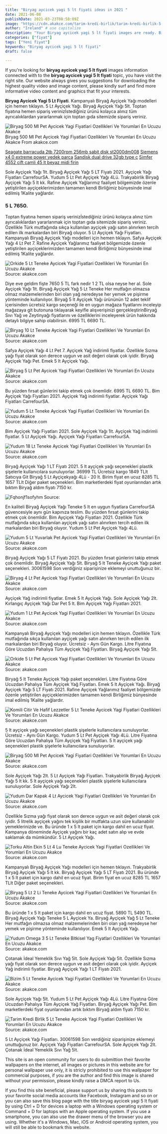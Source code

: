 ```yaml
---
title: "Biryag aycicek yagi 5 lt fiyati ideas in 2021 "
date: 2021-06-08
publishDate: 2021-03-23T08:58:09Z
image: "https://cdn.akakce.com/tarim-kredi-birlik/tarim-kredi-birlik-5-lt-teneke-aycicek-yagi-z.jpg"
author: "Ireland" # use capitalize
description: "Your Biryag aycicek yagi 5 lt fiyati images are ready. Biryag aycicek yagi 5 lt fiyati are a topic that is being searched for and liked by netizens today. You can Find and Download the Biryag aycicek yagi 5 lt fiyati files here. Download all royalty-free photos and vectors."
categories: ["fiyat"]
tags: ["Yeni fiyat"]
keywords: "Biryag aycicek yagi 5 lt fiyati"
draft: false

---
```


If you're looking for **biryag aycicek yagi 5 lt fiyati** images information connected with to the **biryag aycicek yagi 5 lt fiyati** topic, you have visit the right  site.  Our website always  gives you  suggestions  for downloading  the highest  quality video and image  content, please kindly surf and find more informative video content and graphics  that fit your interests.

**Biryag Aycicek Yagi 5 Lt Fiyati**. Kampanyalı Biryağ Ayçiçek Yağı modelleri için hemen tıklayın. 5 Lt Ayçiçek Yağı. Biryağ Ayçiçek Yağı 5lt. Toptan fiyatına hemen sipariş verinizİstediğiniz ürünü kolayca alınız tüm ayrıcalııklardan yararlanmak için toptan gıda sitemizde sipariş veriniz.

![Biryag 500 Ml Pet Aycicek Yagi Fiyatlari Ozellikleri Ve Yorumlari En Ucuzu Akakce](https://cdn.akakce.com/biryag/biryag-500-ml-pet-aycicek-yagi-z.jpg "Biryag 500 Ml Pet Aycicek Yagi Fiyatlari Ozellikleri Ve Yorumlari En Ucuzu Akakce")
Biryag 500 Ml Pet Aycicek Yagi Fiyatlari Ozellikleri Ve Yorumlari En Ucuzu Akakce From akakce.com

[Seagate barracuda 2tb 7200rpm 256mb sabit disk st2000dm008](/seagate-barracuda-2tb-7200rpm-256mb-sabit-disk-st2000dm008/)
[Siemens x4 0 extreme power yedek parca](/siemens-x4-0-extreme-power-yedek-parca/)
[Sandisk dual drive 32gb type c](/sandisk-dual-drive-32gb-type-c/)
[Simfer 4552 cift camli 45 lt beyaz midi firin](/simfer-4552-cift-camli-45-lt-beyaz-midi-firin/)

Sole Ayçiçek Yağı 1lt. Biryağ Ayçiçek Yağı 5 LT Fiyatı 2021. Ayçiçek Yağı Fiyatları CarrefourSA. Yudum 5 Lt Pet Ayçiçek Yağı 4Lü. Trakyabirlik Biryağ Ayçiçek Yağı 5 lt kk. Rafine Ayçiçek Yağlarımız faaliyet bölgemizde özenle yetiştirilen ayçiçeklerimizden tamamen kendi Birliğimiz bünyesinde imal edilmiş 1Kalite yağlardır.

### 5 L 7650.

Toptan fiyatına hemen sipariş verinizİstediğiniz ürünü kolayca alınız tüm ayrıcalııklardan yararlanmak için toptan gıda sitemizde sipariş veriniz. Özellikle Türk mutfağında sıkça kullanılan ayçiçek yağı satın alınırken tercih edilen ilk markalardan biri Biryağ oluyor. 5 Lt Ayçiçek Yağı Fiyatları. Kampanyalı Biryağ Ayçiçek Yağı modelleri için hemen tıklayın. Safya Ayçiçek Yağı 4 Lt Pet 7. Rafine Ayçiçek Yağlarımız faaliyet bölgemizde özenle yetiştirilen ayçiçeklerimizden tamamen kendi Birliğimiz bünyesinde imal edilmiş 1Kalite yağlardır.


![Orkide 5 Lt Teneke Aycicek Yagi Fiyatlari Ozellikleri Ve Yorumlari En Ucuzu Akakce](https://cdn.akakce.com/orkide/orkide-5-lt-teneke-aycicek-yagi-z.jpg "Orkide 5 Lt Teneke Aycicek Yagi Fiyatlari Ozellikleri Ve Yorumlari En Ucuzu Akakce")
Source: akakce.com

Diye eve geldim fişte 7650 5 TL fark nedir 1 2 TL olsa neyse her al. Sole Ayçiçek Yağı 1lt. Biryağ Ayçiçek Yağ 5 Lt Teneke Her mutfağın olmazsa olmaz malzemelerinden biri olan yağ neredeyse her yemek ve pişirme yönteminde kullanılıyor. Biryağ 5 lt Ayçiçek Yağı ürününün 12 adet teklif içerisinden ücretsiz kargo seçeneği ile en uygun mağaza fiyatlarını inceleyip mağazaya git butonuna tıklayarak keyifle alışverişinizi gerçekleştirinBiryağ Sıvı Yağ ve Zeytinyağı fiyatlarını ve özelliklerini inceleyerek ürün hakkında detaylı bilgiye sahip olabilirsin. 6995 TL 6690 TL.

![Biryag 10 Lt Teneke Aycicek Yagi Fiyatlari Ozellikleri Ve Yorumlari En Ucuzu Akakce](https://cdn.akakce.com/biryag/biryag-10-lt-teneke-aycicek-yagi-z.jpg "Biryag 10 Lt Teneke Aycicek Yagi Fiyatlari Ozellikleri Ve Yorumlari En Ucuzu Akakce")
Source: akakce.com

Safya Ayçiçek Yağı 4 Lt Pet 7. Ayçiçek Yağ indirimli fiyatlar. Özellikle Sızma yağı fiyat olarak son derece uygun ve asit değeri olarak çok iyidir. Biryağ Ayçiçek Yağı Pet. Emek 5 lt Ayçiçek Yağı.

![Biryag 5 Lt Pet Aycicek Yagi Fiyatlari Ozellikleri Ve Yorumlari En Ucuzu Akakce](https://cdn.akakce.com/biryag/biryag-5-lt-pet-aycicek-yagi-z.jpg "Biryag 5 Lt Pet Aycicek Yagi Fiyatlari Ozellikleri Ve Yorumlari En Ucuzu Akakce")
Source: akakce.com

Bu yüzden fırsat günlerini takip etmek çok önemlidir. 6995 TL 6690 TL. Bim Ayçiçek Yağı Fiyatları 2021. Ayçiçek Yağ indirimli fiyatlar. Ayçiçek Yağı Fiyatları CarrefourSA.

![Yudum 5 Lt Teneke Aycicek Yagi Fiyatlari Ozellikleri Ve Yorumlari En Ucuzu Akakce](https://cdn.akakce.com/yudum/yudum-5-lt-teneke-aycicek-yagi-z.jpg "Yudum 5 Lt Teneke Aycicek Yagi Fiyatlari Ozellikleri Ve Yorumlari En Ucuzu Akakce")
Source: akakce.com

Bim Ayçiçek Yağı Fiyatları 2021. Sole Ayçiçek Yağı 1lt. Ayçiçek Yağ indirimli fiyatlar. 5 Lt Ayçiçek Yağı. Ayçiçek Yağı Fiyatları CarrefourSA.

![Yudum 18 Lt Teneke Aycicek Yagi Fiyatlari Ozellikleri Ve Yorumlari En Ucuzu Akakce](https://cdn.akakce.com/yudum/yudum-18-lt-teneke-x.jpg "Yudum 18 Lt Teneke Aycicek Yagi Fiyatlari Ozellikleri Ve Yorumlari En Ucuzu Akakce")
Source: akakce.com

Biryağ Ayçiçek Yağı 1 LT Fiyatı 2021. 5 lt ayçiçek yağı seçenekleri plastik şişelerle kullanıcılara sunuluyorlar. 36999 TL Ücretsiz kargo 1849 TLlt Satıcıya Git Biryağ 5 Lt Ayçiçekyağı 4Lü - 20 lt. Birim fiyat en ucuz 8285 TL 1657 TLlt Diğer paket seçenekleri. Bim marketlerdeki fiyat oyunlarından artık bıktım Biryağ aldım fiyatı 7150 kr.

![Fqhonjf1sofyhm](https://iis-akakce.akamaized.net/p.z?%2F%2Fcdn%2Edsmcdn%2Ecom%2Fty46%2Fproduct%2Fmedia%2Fimages%2F20210104%2F15%2F45799990%2F126198498%2F1%2F1%5Forg%5Fzoom%2Ejpg%3FboutiqueId%3D61%26merchantId%3D143097 "Fqhonjf1sofyhm")
Source: 

En kaliteli Biryağ Ayçiçek Yağı Teneke 5 lt en uygun fiyatlara CarrefourSA güvencesiyle aynı gün kapınıza teslim. Bu yüzden fırsat günlerini takip etmek çok önemlidir. Bim Ayçiçek Yağı Fiyatları 2021. Özellikle Türk mutfağında sıkça kullanılan ayçiçek yağı satın alınırken tercih edilen ilk markalardan biri Biryağ oluyor. Yudum 5 Lt Pet Ayçiçek Yağı 4Lü.

![Yudum 5 Lt Yuvarlak Pet Aycicek Yagi Fiyatlari Ozellikleri Ve Yorumlari En Ucuzu Akakce](https://cdn.akakce.com/yudum/yudum-5-lt-yuvarlak-pet-x.jpg "Yudum 5 Lt Yuvarlak Pet Aycicek Yagi Fiyatlari Ozellikleri Ve Yorumlari En Ucuzu Akakce")
Source: akakce.com

Biryağ Ayçiçek Yağı 5 LT Fiyatı 2021. Bu yüzden fırsat günlerini takip etmek çok önemlidir. Biryağ Ayçiçek Yağı 5lt. Biryağ 5 lt Teneke Ayçiçek Yağı paket seçenekleri. 30061598 Son verdiğiniz siparişinize eklemeyi unuttuğunuz bir.

![Biryag 4 Lt Pet Aycicek Yagi Fiyatlari Ozellikleri Ve Yorumlari En Ucuzu Akakce](https://cdn.akakce.com/biryag/biryag-4-lt-pet-aycicek-yagi-z.jpg "Biryag 4 Lt Pet Aycicek Yagi Fiyatlari Ozellikleri Ve Yorumlari En Ucuzu Akakce")
Source: akakce.com

Ayçiçek Yağ indirimli fiyatlar. Emek 5 lt Ayçiçek Yağı. Sole Ayçiçek Yağı 2lt. Kırlangıç Ayçiçek Yağı Dar Pet 5 lt. Bim Ayçiçek Yağı Fiyatları 2021.

![Yudum 1 Lt Pet Aycicek Yagi Fiyatlari Ozellikleri Ve Yorumlari En Ucuzu Akakce](https://cdn.akakce.com/yudum/yudum-1-lt-pet-aycicek-yagi-z.jpg "Yudum 1 Lt Pet Aycicek Yagi Fiyatlari Ozellikleri Ve Yorumlari En Ucuzu Akakce")
Source: akakce.com

Kampanyalı Biryağ Ayçiçek Yağı modelleri için hemen tıklayın. Özellikle Türk mutfağında sıkça kullanılan ayçiçek yağı satın alınırken tercih edilen ilk markalardan biri Biryağ oluyor. Ücretsiz - Aynı Gün Kargo. Litre Fiyatına Göre Ucuzdan Pahalıya Tüm Ayçiçek Yağ Fiyatları. Biryağ Ayçiçek Yağı 5lt.

![Orkide 5 Lt Pet Aycicek Yagi Fiyatlari Ozellikleri Ve Yorumlari En Ucuzu Akakce](https://cdn.akakce.com/orkide/orkide-5-lt-pet-aycicek-yagi-z.jpg "Orkide 5 Lt Pet Aycicek Yagi Fiyatlari Ozellikleri Ve Yorumlari En Ucuzu Akakce")
Source: akakce.com

Biryağ 5 lt Teneke Ayçiçek Yağı paket seçenekleri. Litre Fiyatına Göre Ucuzdan Pahalıya Tüm Ayçiçek Yağ Fiyatları. Emek 5 lt Ayçiçek Yağı. Biryağ Ayçiçek Yağı 5 LT Fiyatı 2021. Rafine Ayçiçek Yağlarımız faaliyet bölgemizde özenle yetiştirilen ayçiçeklerimizden tamamen kendi Birliğimiz bünyesinde imal edilmiş 1Kalite yağlardır.

![Komili Citir Ve Hafif Lezzetler 5 Lt Teneke Aycicek Yagi Fiyatlari Ozellikleri Ve Yorumlari En Ucuzu Akakce](https://cdn.akakce.com/komili/komili-citir-ve-hafif-lezzetler-5-lt-teneke-aycicek-yagi-z.jpg "Komili Citir Ve Hafif Lezzetler 5 Lt Teneke Aycicek Yagi Fiyatlari Ozellikleri Ve Yorumlari En Ucuzu Akakce")
Source: akakce.com

5 lt ayçiçek yağı seçenekleri plastik şişelerle kullanıcılara sunuluyorlar. Ücretsiz - Aynı Gün Kargo. Yudum 5 Lt Pet Ayçiçek Yağı 4Lü. Litre Fiyatına Göre Ucuzdan Pahalıya Tüm Ayçiçek Yağ Fiyatları. 5 lt ayçiçek yağı seçenekleri plastik şişelerle kullanıcılara sunuluyorlar.

![Biryag 500 Ml Pet Aycicek Yagi Fiyatlari Ozellikleri Ve Yorumlari En Ucuzu Akakce](https://cdn.akakce.com/biryag/biryag-500-ml-pet-aycicek-yagi-z.jpg "Biryag 500 Ml Pet Aycicek Yagi Fiyatlari Ozellikleri Ve Yorumlari En Ucuzu Akakce")
Source: akakce.com

Sole Ayçiçek Yağı 2lt. 5 Lt Ayçiçek Yağı Fiyatları. Trakyabirlik Biryağ Ayçiçek Yağı 5 lt kk. 5 lt ayçiçek yağı seçenekleri plastik şişelerle kullanıcılara sunuluyorlar. Sole Ayçiçek Yağı 2lt.

![Yudum Dar Kapak 4 Lt Aycicek Yagi Fiyatlari Ozellikleri Ve Yorumlari En Ucuzu Akakce](https://cdn.akakce.com/yudum/yudum-dar-kapak-4-lt-aycicek-yagi-z.jpg "Yudum Dar Kapak 4 Lt Aycicek Yagi Fiyatlari Ozellikleri Ve Yorumlari En Ucuzu Akakce")
Source: akakce.com

Özellikle Sızma yağı fiyat olarak son derece uygun ve asit değeri olarak çok iyidir. 5 litrelik ayçiçek yağını tek kişilik bir mutfakta uzun süre kullanabilir yemeklerinizde ve. Bu üründe 1 x 5 lt paket için kargo dahil en ucuz fiyat. Kampanya döneminde Ayçiçek yağını bir kaç adet satın alıp ve evde saklamak da mümkündür. 5 Lt Ayçiçek Yağı.

![Torku Altin Ekin 5 Lt 4 Lu Teneke Aycicek Yagi Fiyatlari Ozellikleri Ve Yorumlari En Ucuzu Akakce](https://cdn.akakce.com/torku/torku-altin-ekin-5-lt-4-lu-teneke-aycicek-yagi-z.jpg "Torku Altin Ekin 5 Lt 4 Lu Teneke Aycicek Yagi Fiyatlari Ozellikleri Ve Yorumlari En Ucuzu Akakce")
Source: akakce.com

Kampanyalı Biryağ Ayçiçek Yağı modelleri için hemen tıklayın. Trakyabirlik Biryağ Ayçiçek Yağı 5 lt kk. Biryağ Ayçiçek Yağı 5 LT Fiyatı 2021. Bu üründe 1 x 5 lt paket için kargo dahil en ucuz fiyat. Birim fiyat en ucuz 8285 TL 1657 TLlt Diğer paket seçenekleri.

![Biryag 5 Lt 2 Li Teneke Aycicek Yagi Fiyatlari Ozellikleri Ve Yorumlari En Ucuzu Akakce](https://cdn.akakce.com/biryag/biryag-5-lt-2-li-teneke-aycicek-yagi-z.jpg "Biryag 5 Lt 2 Li Teneke Aycicek Yagi Fiyatlari Ozellikleri Ve Yorumlari En Ucuzu Akakce")
Source: akakce.com

Bu üründe 1 x 5 lt paket için kargo dahil en ucuz fiyat. 5890 TL 5490 TL. Biryağ Ayçiçek Yağı Teneke 5 L Ayçicek Ya. Biryağ Ayçiçek Yağ 5 Lt Teneke Her mutfağın olmazsa olmaz malzemelerinden biri olan yağ neredeyse her yemek ve pişirme yönteminde kullanılıyor. Emek 5 lt Ayçiçek Yağı.

![Yudum Omega 3 5 Lt Teneke Bitkisel Yag Fiyatlari Ozellikleri Ve Yorumlari En Ucuzu Akakce](https://cdn.akakce.com/yudum/yudum-omega-3-5-lt-teneke-bitkisel-yag-z.jpg "Yudum Omega 3 5 Lt Teneke Bitkisel Yag Fiyatlari Ozellikleri Ve Yorumlari En Ucuzu Akakce")
Source: akakce.com

Çotanak İdeal Yemeklik Sıvı Yağ 5lt. Sole Ayçiçek Yağı 5lt. Özellikle Sızma yağı fiyat olarak son derece uygun ve asit değeri olarak çok iyidir. Ayçiçek Yağ indirimli fiyatlar. Biryağ Ayçiçek Yağı 1 LT Fiyatı 2021.

![Bizim 5 Lt Teneke Aycicek Yagi Fiyatlari Ozellikleri Ve Yorumlari En Ucuzu Akakce](https://cdn.akakce.com/bizim/bizim-5-lt-teneke-x.jpg "Bizim 5 Lt Teneke Aycicek Yagi Fiyatlari Ozellikleri Ve Yorumlari En Ucuzu Akakce")
Source: akakce.com

Sole Ayçiçek Yağı 5lt. Yudum 5 Lt Pet Ayçiçek Yağı 4Lü. Litre Fiyatına Göre Ucuzdan Pahalıya Tüm Ayçiçek Yağ Fiyatları. Biryağ Ayçiçek Yağı Pet. Bim marketlerdeki fiyat oyunlarından artık bıktım Biryağ aldım fiyatı 7150 kr.

![Tarim Kredi Birlik 5 Lt Teneke Aycicek Yagi Fiyatlari Ozellikleri Ve Yorumlari En Ucuzu Akakce](https://cdn.akakce.com/tarim-kredi-birlik/tarim-kredi-birlik-5-lt-teneke-aycicek-yagi-z.jpg "Tarim Kredi Birlik 5 Lt Teneke Aycicek Yagi Fiyatlari Ozellikleri Ve Yorumlari En Ucuzu Akakce")
Source: akakce.com

5 Lt Ayçiçek Yağı Fiyatları. 30061598 Son verdiğiniz siparişinize eklemeyi unuttuğunuz bir. Ayçiçek Yağı Fiyatları CarrefourSA. Sole Ayçiçek Yağı 2lt. Çotanak İdeal Yemeklik Sıvı Yağ 5lt.

This site is an open community for users to do submittion their favorite wallpapers on the internet, all images or pictures in this website are for personal wallpaper use only, it is stricly prohibited to use this wallpaper for commercial purposes, if you are the author and find this image is shared without your permission, please kindly raise a DMCA report to Us.

If you find this site beneficial, please support us by sharing this posts to your favorite social media accounts like Facebook, Instagram and so on or you can also save this blog page with the title biryag aycicek yagi 5 lt fiyati by using Ctrl + D for devices a laptop with a Windows operating system or Command + D for laptops with an Apple operating system. If you use a smartphone, you can also use the drawer menu of the browser you are using. Whether it's a Windows, Mac, iOS or Android operating system, you will still be able to bookmark this website.
